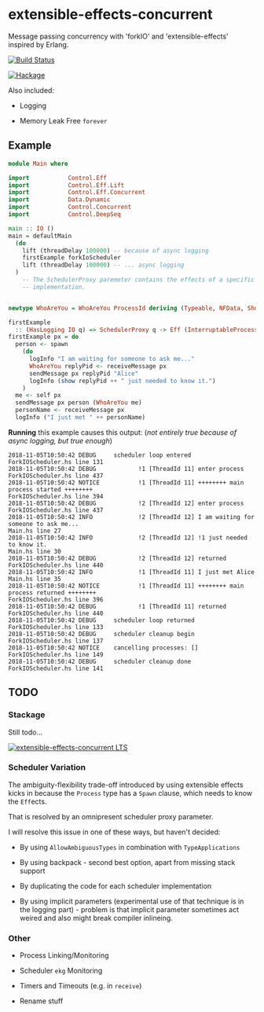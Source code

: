 # extensible-effects-concurrent

Message passing concurrency with 'forkIO' and 'extensible-effects' inspired by Erlang.

[![Build Status](https://travis-ci.org/sheyll/extensible-effects-concurrent.svg?branch=master)](https://travis-ci.org/sheyll/extensible-effects-concurrent)

[![Hackage](https://img.shields.io/hackage/v/extensible-effects-concurrent.svg?style=flat)](http://hackage.haskell.org/package/extensible-effects-concurrent)

Also included:

- Logging

- Memory Leak Free `forever`

## Example

```haskell
module Main where

import           Control.Eff
import           Control.Eff.Lift
import           Control.Eff.Concurrent
import           Data.Dynamic
import           Control.Concurrent
import           Control.DeepSeq

main :: IO ()
main = defaultMain
  (do
    lift (threadDelay 100000) -- because of async logging
    firstExample forkIoScheduler
    lift (threadDelay 100000) -- ... async logging
  )
    -- The SchedulerProxy paremeter contains the effects of a specific scheduler
    -- implementation.


newtype WhoAreYou = WhoAreYou ProcessId deriving (Typeable, NFData, Show)

firstExample
  :: (HasLogging IO q) => SchedulerProxy q -> Eff (InterruptableProcess q) ()
firstExample px = do
  person <- spawn
    (do
      logInfo "I am waiting for someone to ask me..."
      WhoAreYou replyPid <- receiveMessage px
      sendMessage px replyPid "Alice"
      logInfo (show replyPid ++ " just needed to know it.")
    )
  me <- self px
  sendMessage px person (WhoAreYou me)
  personName <- receiveMessage px
  logInfo ("I just met " ++ personName)


```

**Running** this example causes this output:
(_not entirely true because of async logging, but true enough_)

```text
2018-11-05T10:50:42 DEBUG     scheduler loop entered                                                   ForkIOScheduler.hs line 131
2018-11-05T10:50:42 DEBUG            !1 [ThreadId 11] enter process                                                            ForkIOScheduler.hs line 437
2018-11-05T10:50:42 NOTICE           !1 [ThreadId 11] ++++++++ main process started ++++++++                                   ForkIOScheduler.hs line 394
2018-11-05T10:50:42 DEBUG            !2 [ThreadId 12] enter process                                                            ForkIOScheduler.hs line 437
2018-11-05T10:50:42 INFO             !2 [ThreadId 12] I am waiting for someone to ask me...                                               Main.hs line 27
2018-11-05T10:50:42 INFO             !2 [ThreadId 12] !1 just needed to know it.                                                          Main.hs line 30
2018-11-05T10:50:42 DEBUG            !2 [ThreadId 12] returned                                                                 ForkIOScheduler.hs line 440
2018-11-05T10:50:42 INFO             !1 [ThreadId 11] I just met Alice                                                                    Main.hs line 35
2018-11-05T10:50:42 NOTICE           !1 [ThreadId 11] ++++++++ main process returned ++++++++                                  ForkIOScheduler.hs line 396
2018-11-05T10:50:42 DEBUG            !1 [ThreadId 11] returned                                                                 ForkIOScheduler.hs line 440
2018-11-05T10:50:42 DEBUG     scheduler loop returned                                                  ForkIOScheduler.hs line 133
2018-11-05T10:50:42 DEBUG     scheduler cleanup begin                                                  ForkIOScheduler.hs line 137
2018-11-05T10:50:42 NOTICE    cancelling processes: []                                                 ForkIOScheduler.hs line 149
2018-11-05T10:50:42 DEBUG     scheduler cleanup done                                                   ForkIOScheduler.hs line 141
```

## TODO

### Stackage

Still todo...

[![extensible-effects-concurrent LTS](http://stackage.org/package/extensible-effects-concurrent/badge/lts)](http://stackage.org/lts/package/extensible-effects-concurrent)

### Scheduler Variation

The ambiguity-flexibility trade-off introduced by using extensible effects
kicks in because the `Process` type has a `Spawn` clause, which needs to
know the `Eff`ects.

That is resolved by an omnipresent scheduler proxy parameter.

I will resolve this issue in one of these ways, but haven't decided:

- By using `AllowAmbiguousTypes` in combination with `TypeApplications`

- By using backpack - second best option, apart from missing stack support

- By duplicating the code for each scheduler implementation

- By using implicit parameters (experimental use of that technique is in
  the logging part) - problem is that implicit parameter sometimes act weired
  and also might break compiler inlineing.

### Other

- Process Linking/Monitoring

- Scheduler `ekg` Monitoring

- Timers and Timeouts (e.g. in `receive`)

- Rename stuff
